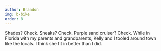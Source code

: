 ```yaml
---
author: Brandon
img: b-bike
order: 8
---
```


Shades? Check. Sneaks? Check. Purple sand cruiser? Check. While in Florida with my parents and grandparents, Kelly and I tooled around town like the locals. I think she fit in better than I did.